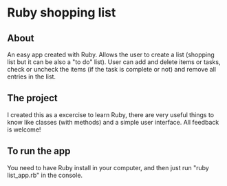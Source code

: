 # Ruby shopping list
## About
An easy app created with Ruby. Allows the user to create a list (shopping list but it can be also a "to do" list). User can add and delete items or tasks, check or uncheck the items (if the task is complete or not) and remove all entries in the list.
## The project
I created this as a excercise to learn Ruby, there are very useful things to know like classes (with methods) and a simple user interface. All feedback is welcome!
## To run the app
You need to have Ruby install in your computer, and then just run "ruby list_app.rb" in the console.
